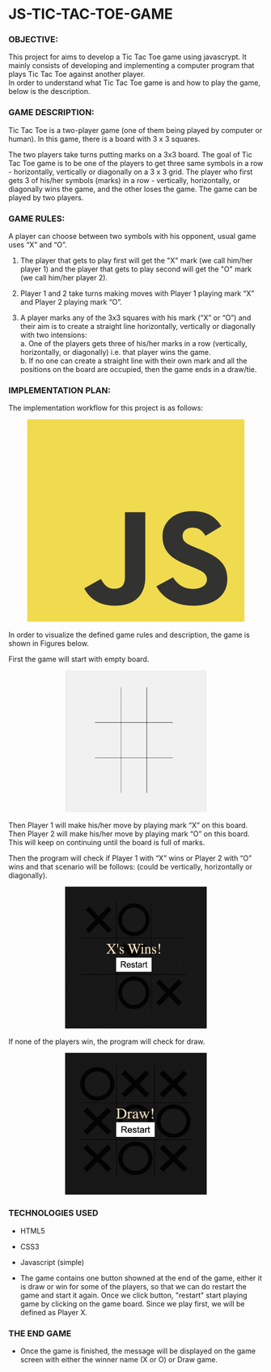 # JS-TIC-TAC-TOE-GAME


### OBJECTIVE:
This project for aims to develop a Tic Tac Toe game using javascrypt. It mainly consists of developing and implementing a computer program that plays Tic Tac Toe against another player.<br/>
In order to understand what Tic Tac Toe game is and how to play the game, below is the description.

### GAME DESCRIPTION:
Tic Tac Toe is a two-player game (one of them being played by computer or human). In this game, there is a board with 3 x 3 squares.<br/>

The two players take turns putting marks on a 3x3 board. The goal of Tic Tac Toe game is to be one of the players to get three same symbols in a row - horizontally, vertically or diagonally on a 3 x 3 grid.  The player who first gets 3 of his/her symbols (marks) in a row - vertically, horizontally, or diagonally wins the game, and the other loses the game. 
The game can be played by two players.

### GAME RULES:
A player can choose between two symbols with his opponent, usual game uses “X” and “O”. 
1.	The player that gets to play first will get the "X" mark (we call him/her player 1) and the player that gets to play second will get the "O" mark (we call him/her player 2).

2.	Player 1 and 2 take turns making moves with Player 1 playing mark “X” and Player 2 playing mark “O”.

3.	A player marks any of the 3x3 squares with his mark (“X” or “O”) and their aim is to create a straight line horizontally, vertically or diagonally with two intensions:<br/>
a.	One of the players gets three of his/her marks in a row (vertically, horizontally, or diagonally) i.e. that player wins the game.<br/>
b.	If no one can create a straight line with their own mark and all the positions on the board are occupied, then the game ends in a  draw/tie.

### IMPLEMENTATION PLAN:
The implementation workflow for this project is as follows:

<p align="center"><img src="/img/JavaScript-logo.png" width="430" height="400" /></p>

In order to visualize the defined game rules and description, the game is shown in Figures below.

First the game will start with empty board.<br/>

<p align="center"><img src="/img/theBoard.png" width="280" height="280" /></p>

Then Player 1 will make his/her move by playing mark “X” on this board. Then Player 2 will make his/her move by playing mark “O” on this board. This will keep on continuing until the board is full of marks.

Then the program will check if Player 1 with “X” wins or Player 2 with “O” wins and that scenario will be follows: (could be vertically, horizontally or diagonally).  

<p align="center"><img src="/img/xWins.png" width="280" height="280" /></p>

If none of the players win, the program will check for draw.

<p align="center"><img src="/img/itsDraw.png" width="280" height="280" /></p>

### TECHNOLOGIES USED

* HTML5

* CSS3

* Javascript (simple)

* The game contains one button showned at the end of the game, either it is draw or win for some of the players, so that we can do restart the game and start it again. Once we click button, "restart" start playing game by clicking on the game board. Since we play first, we will be defined as Player X. 


### THE END GAME

* Once the game is finished, the message will be displayed on the game screen with either the winner name (X or O) or Draw game.